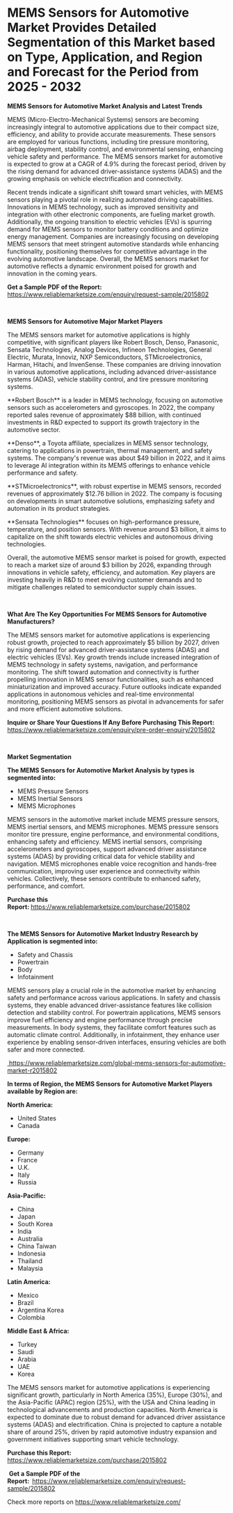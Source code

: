 <p><h1>MEMS Sensors for Automotive Market Provides Detailed Segmentation of this Market based on Type, Application, and Region and Forecast for the Period from 2025 - 2032</h1></p><p><strong>MEMS Sensors for Automotive Market Analysis and Latest Trends</strong></p>
<p><p>MEMS (Micro-Electro-Mechanical Systems) sensors are becoming increasingly integral to automotive applications due to their compact size, efficiency, and ability to provide accurate measurements. These sensors are employed for various functions, including tire pressure monitoring, airbag deployment, stability control, and environmental sensing, enhancing vehicle safety and performance. The MEMS sensors market for automotive is expected to grow at a CAGR of 4.9% during the forecast period, driven by the rising demand for advanced driver-assistance systems (ADAS) and the growing emphasis on vehicle electrification and connectivity.</p><p>Recent trends indicate a significant shift toward smart vehicles, with MEMS sensors playing a pivotal role in realizing automated driving capabilities. Innovations in MEMS technology, such as improved sensitivity and integration with other electronic components, are fueling market growth. Additionally, the ongoing transition to electric vehicles (EVs) is spurring demand for MEMS sensors to monitor battery conditions and optimize energy management. Companies are increasingly focusing on developing MEMS sensors that meet stringent automotive standards while enhancing functionality, positioning themselves for competitive advantage in the evolving automotive landscape. Overall, the MEMS sensors market for automotive reflects a dynamic environment poised for growth and innovation in the coming years.</p></p>
<p><strong>Get a Sample PDF of the Report:&nbsp;</strong> <a href="https://www.reliablemarketsize.com/enquiry/request-sample/2015802?utm_campaign=3117&utm_medium=2&utm_source=Github&utm_content=ia&utm_term=29032025&utm_id=mems-sensors-for-automotive">https://www.reliablemarketsize.com/enquiry/request-sample/2015802</a></p>
<p>&nbsp;</p>
<p><strong>MEMS Sensors for Automotive Major Market Players</strong></p>
<p><p>The MEMS sensors market for automotive applications is highly competitive, with significant players like Robert Bosch, Denso, Panasonic, Sensata Technologies, Analog Devices, Infineon Technologies, General Electric, Murata, Innoviz, NXP Semiconductors, STMicroelectronics, Harman, Hitachi, and InvenSense. These companies are driving innovation in various automotive applications, including advanced driver-assistance systems (ADAS), vehicle stability control, and tire pressure monitoring systems.</p><p>**Robert Bosch** is a leader in MEMS technology, focusing on automotive sensors such as accelerometers and gyroscopes. In 2022, the company reported sales revenue of approximately $88 billion, with continued investments in R&D expected to support its growth trajectory in the automotive sector.</p><p>**Denso**, a Toyota affiliate, specializes in MEMS sensor technology, catering to applications in powertrain, thermal management, and safety systems. The company's revenue was about $49 billion in 2022, and it aims to leverage AI integration within its MEMS offerings to enhance vehicle performance and safety.</p><p>**STMicroelectronics**, with robust expertise in MEMS sensors, recorded revenues of approximately $12.76 billion in 2022. The company is focusing on developments in smart automotive solutions, emphasizing safety and automation in its product strategies.</p><p>**Sensata Technologies** focuses on high-performance pressure, temperature, and position sensors. With revenue around $3 billion, it aims to capitalize on the shift towards electric vehicles and autonomous driving technologies.</p><p>Overall, the automotive MEMS sensor market is poised for growth, expected to reach a market size of around $3 billion by 2026, expanding through innovations in vehicle safety, efficiency, and automation. Key players are investing heavily in R&D to meet evolving customer demands and to mitigate challenges related to semiconductor supply chain issues.</p></p>
<p>&nbsp;</p>
<p><strong>What Are The Key Opportunities For MEMS Sensors for Automotive Manufacturers?</strong></p>
<p><p>The MEMS sensors market for automotive applications is experiencing robust growth, projected to reach approximately $5 billion by 2027, driven by rising demand for advanced driver-assistance systems (ADAS) and electric vehicles (EVs). Key growth trends include increased integration of MEMS technology in safety systems, navigation, and performance monitoring. The shift toward automation and connectivity is further propelling innovation in MEMS sensor functionalities, such as enhanced miniaturization and improved accuracy. Future outlooks indicate expanded applications in autonomous vehicles and real-time environmental monitoring, positioning MEMS sensors as pivotal in advancements for safer and more efficient automotive solutions.</p></p>
<p><strong>Inquire or Share Your Questions If Any Before Purchasing This Report:</strong> <a href="https://www.reliablemarketsize.com/enquiry/pre-order-enquiry/2015802?utm_campaign=3117&utm_medium=2&utm_source=Github&utm_content=ia&utm_term=29032025&utm_id=mems-sensors-for-automotive">https://www.reliablemarketsize.com/enquiry/pre-order-enquiry/2015802</a></p>
<p>&nbsp;</p>
<p><strong>Market Segmentation</strong></p>
<p><strong>The MEMS Sensors for Automotive Market Analysis by types is segmented into:</strong></p>
<p><ul><li>MEMS Pressure Sensors</li><li>MEMS Inertial Sensors</li><li>MEMS Microphones</li></ul></p>
<p><p>MEMS sensors in the automotive market include MEMS pressure sensors, MEMS inertial sensors, and MEMS microphones. MEMS pressure sensors monitor tire pressure, engine performance, and environmental conditions, enhancing safety and efficiency. MEMS inertial sensors, comprising accelerometers and gyroscopes, support advanced driver assistance systems (ADAS) by providing critical data for vehicle stability and navigation. MEMS microphones enable voice recognition and hands-free communication, improving user experience and connectivity within vehicles. Collectively, these sensors contribute to enhanced safety, performance, and comfort.</p></p>
<p><strong>Purchase this Report:&nbsp;</strong><a href="https://www.reliablemarketsize.com/purchase/2015802?utm_campaign=3117&utm_medium=2&utm_source=Github&utm_content=ia&utm_term=29032025&utm_id=mems-sensors-for-automotive">https://www.reliablemarketsize.com/purchase/2015802</a></p>
<p>&nbsp;</p>
<p><strong>The MEMS Sensors for Automotive Market Industry Research by Application is segmented into:</strong></p>
<p><ul><li>Safety and Chassis</li><li>Powertrain</li><li>Body</li><li>Infotainment</li></ul></p>
<p><p>MEMS sensors play a crucial role in the automotive market by enhancing safety and performance across various applications. In safety and chassis systems, they enable advanced driver-assistance features like collision detection and stability control. For powertrain applications, MEMS sensors improve fuel efficiency and engine performance through precise measurements. In body systems, they facilitate comfort features such as automatic climate control. Additionally, in infotainment, they enhance user experience by enabling sensor-driven interfaces, ensuring vehicles are both safer and more connected.</p></p>
<p><a href="https://www.reliablemarketsize.com/global-mems-sensors-for-automotive-market-r2015802?utm_campaign=3117&utm_medium=2&utm_source=Github&utm_content=ia&utm_term=29032025&utm_id=mems-sensors-for-automotive">&nbsp;https://www.reliablemarketsize.com/global-mems-sensors-for-automotive-market-r2015802</a></p>
<p><strong>In terms of Region, the MEMS Sensors for Automotive Market Players available by Region are:</strong></p>
<p>
    <p> <strong> North America: </strong>
        <ul>
            <li>United States</li>
            <li>Canada</li>
        </ul>
        </p> 
    <p> <strong> Europe: </strong>
        <ul>
            <li>Germany</li>
            <li>France</li>
            <li>U.K.</li>
            <li>Italy</li>
            <li>Russia</li>
        </ul>
        </p> 
    <p> <strong> Asia-Pacific: </strong>
        <ul>
            <li>China</li>
            <li>Japan</li>
            <li>South Korea</li>
            <li>India</li>
            <li>Australia</li>
            <li>China Taiwan</li>
            <li>Indonesia</li>
            <li>Thailand</li>
            <li>Malaysia</li>
        </ul>
        </p> 
    <p> <strong> Latin America: </strong>
        <ul>
            <li>Mexico</li>
            <li>Brazil</li>
            <li>Argentina Korea</li>
            <li>Colombia</li>
        </ul>
        </p> 
    <p> <strong> Middle East & Africa: </strong>
        <ul>
            <li>Turkey</li>
            <li>Saudi</li>
            <li>Arabia</li>
            <li>UAE</li>
            <li>Korea</li>
        </ul>
    </p>
    </p>
<p><p>The MEMS sensors market for automotive applications is experiencing significant growth, particularly in North America (35%), Europe (30%), and the Asia-Pacific (APAC) region (25%), with the USA and China leading in technological advancements and production capacities. North America is expected to dominate due to robust demand for advanced driver assistance systems (ADAS) and electrification. China is projected to capture a notable share of around 25%, driven by rapid automotive industry expansion and government initiatives supporting smart vehicle technology.</p></p>
<p><strong>Purchase this Report: </strong><a href="https://www.reliablemarketsize.com/purchase/2015802?utm_campaign=3117&utm_medium=2&utm_source=Github&utm_content=ia&utm_term=29032025&utm_id=mems-sensors-for-automotive">https://www.reliablemarketsize.com/purchase/2015802</a></p>
<p>&nbsp;<strong>Get a Sample PDF of the Report:&nbsp;&nbsp;</strong><a href="https://www.reliablemarketsize.com/enquiry/request-sample/2015802?utm_campaign=3117&utm_medium=2&utm_source=Github&utm_content=ia&utm_term=29032025&utm_id=mems-sensors-for-automotive">https://www.reliablemarketsize.com/enquiry/request-sample/2015802</a></p>
<p><strong></strong></p>
<p>Check more reports on <a href="https://www.reliablemarketsize.com/?utm_campaign=3117&utm_medium=2&utm_source=Github&utm_content=ia&utm_term=29032025&utm_id=mems-sensors-for-automotive">https://www.reliablemarketsize.com/</a></p>